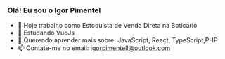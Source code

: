 ### Olá! Eu sou o Igor Pimentel

- 🔭 Hoje trabalho como Estoquista de Venda Direta na Boticario
- 🌱 Estudando VueJs
- 🤔 Querendo aprender mais sobre: JavaScript, React, TypeScript,PHP 
- 📫 Contate-me no email: igorpimentell@outlook.com



